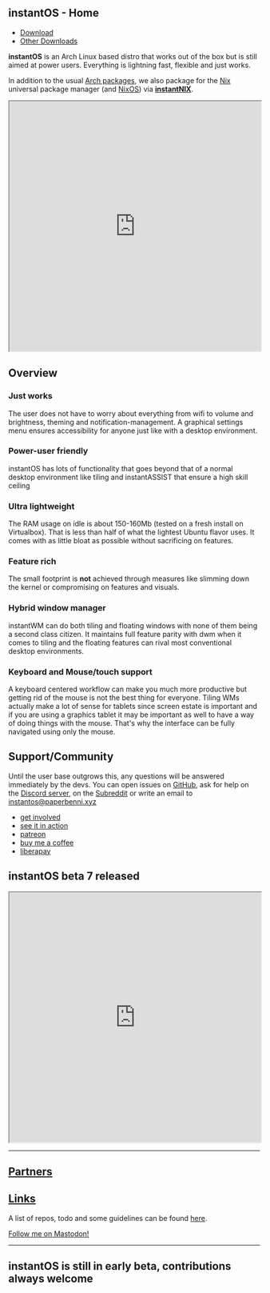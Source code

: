 ## instantOS - Home

<ul class="actions">
    <li><a href="https://github.com/instantOS/instantOS/releases/download/v7-beta/instantos_beta7.iso" class="button special icon fa-download">Download</a></li>
    <li><a href="https://instantos.io/download" class="button special icon fa-download">Other Downloads</a></li>
</ul>

**instantOS** is an Arch Linux based distro that works out of the box but is
still aimed at power users.  Everything is lightning fast, flexible and just
works.

In addition to the usual [Arch packages](https://github.com/instantOS/extra), we also package for the 
[Nix](https://nixos.org/explore.html) universal package manager (and [NixOS](https://nixos.org)) via
**[instantNIX](https://github.com/instantOS/instantNIX/)**.

<div align="center">
    <iframe width="100%" height="500px" src="https://www.youtube.com/embed/kwfdLO5vgO8" frameborder="10" allow="accelerometer; autoplay; encrypted-media; gyroscope; picture-in-picture" allowfullscreen></iframe>
</div>

## Overview

### Just works

The user does not have to worry about everything from wifi to volume and
brightness, theming and notification-management. A graphical settings menu
ensures accessibility for anyone just like with a desktop environment.

### Power-user friendly

instantOS has lots of functionality that goes beyond that of a normal desktop
environment like tiling and instantASSIST that ensure a high skill ceiling

### Ultra lightweight

The RAM usage on idle is about 150-160Mb (tested on a fresh install on
Virtualbox). That is less than half of what the lightest Ubuntu flavor uses. It
comes with as little bloat as possible without sacrificing on features.

### Feature rich

The small footprint is **not** achieved through measures like slimming down the
kernel or compromising on features and visuals.

### Hybrid window manager

instantWM can do both tiling and floating windows with none of them being a
second class citizen. It maintains full feature parity with dwm when it comes
to tiling and the floating features can rival most conventional desktop environments.

### Keyboard and Mouse/touch support

A keyboard centered workflow can make you much more productive but getting rid
of the mouse is not the best thing for everyone. Tiling WMs actually make a lot
of sense for tablets since screen estate is important and if you are using a
graphics tablet it may be important as well to have a way of doing things with
the mouse. That's why the interface can be fully navigated using only the mouse.

## Support/Community

Until the user base outgrows this, any questions will be answered immediately
by the devs. You can open issues on [GitHub](https://github.com/instantOS),
ask for help on the [Discord server](https://discord.io/instantos), on the [Subreddit](https://reddit.com/r/instantos)
or write an email to [instantos@paperbenni.xyz](mailto:instantos@paperbenni.xyz)

<ul class="actions">
    <li><a href="https://github.com/instantos" class="button special icon fa-github">get involved</a></li>
    <li><a href="https://instantos.io/documentation" class="button special icon fa-youtube">see it in action</a></li>
    <li><a href="https://www.patreon.com/paperbenni" class="button special icon fa-patreon">patreon</a></li>
    <li><a href="https://www.buymeacoffee.com/paperbenni" class="button special icon fa-coffee">buy me a coffee</a></li>
    <li><a href="https://liberapay.com/paperbenni/" class="button special icon fa-piggy-bank">liberapay</a></li>
</ul>

## instantOS beta 7 released

<div align="center">
    <iframe width="100%" height="500px" src="https://www.youtube.com/embed/7Xu5TXPG8Bw" frameborder="10" allow="accelerometer; autoplay; encrypted-media; gyroscope; picture-in-picture" allowfullscreen></iframe>
</div>

-------------------

## [Partners](https://instantos.io/thanks)

## [Links](https://instantos.io/links)

A list of repos, todo and some guidelines can be found [here](https://instantos.io/links).

<a href="https://mastodon.cloud/@paperbenni" rel="me">Follow me on Mastodon!</a>

-------------------

## instantOS is still in early beta, contributions always welcome
